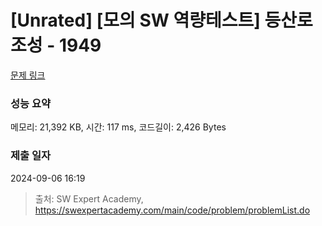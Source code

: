 # [Unrated] [모의 SW 역량테스트] 등산로 조성 - 1949 

[문제 링크](https://swexpertacademy.com/main/code/problem/problemDetail.do?contestProbId=AV5PoOKKAPIDFAUq) 

### 성능 요약

메모리: 21,392 KB, 시간: 117 ms, 코드길이: 2,426 Bytes

### 제출 일자

2024-09-06 16:19



> 출처: SW Expert Academy, https://swexpertacademy.com/main/code/problem/problemList.do